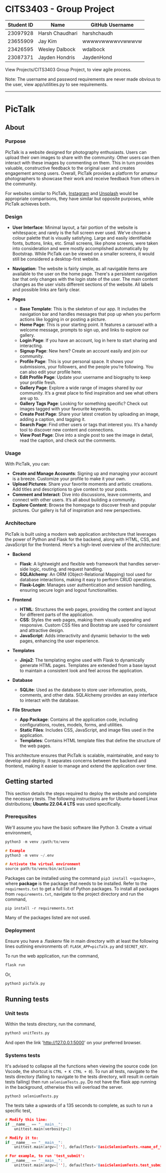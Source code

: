 # CITS3403 - Group Project

|Student ID|Name|GitHub Username|
|----|----|----|
|23097928|Harsh Chaudhari|harshchaudh|
|23655909|Jay Kim|wwwwvwwwwvvwwwvw|
|23426595|Wesley Dalbock|wdalbock|
|23087371|Jayden Hondris|JaydenHond|

View Projects/CITS3403 Group Project, to view agile process.

Note: The username and password requirements are never made obvious to the user, view app/utilities.py to see requirements.
***
# PicTalk
## About
### Purpose
PicTalk is a website designed for photography enthusiasts. Users can upload their own images to share with the community. Other users can then interact with these images by commenting on them. This in turn provides valuable, constructive feedback to the original user and creates engagement among users.  Overall, PicTalk provides a platform for amateur photographers to showcase their work and receive feedback from others in the community.

For websites similar to PicTalk, [Instagram](https://www.instagram.com) and [Unsplash](https://unsplash.com/) would be appropriate comparisons, they have similar but opposite purposes, while PicTalk achieves both.

### Design
- **User Interface**: Minimal layout, a fair portion of the website is whitespace; and rarely is the full screen ever used. We've chosen a colour palette that is visually satisfying. Large and easily identifiable fonts, buttons, links, etc. Small screens, like phone screens, were taken into consideration and were mostly accomplished automatically by Bootstrap. While PicTalk can be viewed on a smaller screens, it would still be considered a desktop-first website.

- **Navigation**: The website is fairly simple, as all navigable items are available to the user on the home page. There's a persistent navigation bar that only changes with the login state of the user. The main content changes as the user visits different sections of the website. All labels and possible links are fairly clear.

- **Pages**
    - **Base Template**:
        This is the skeleton of our app. It includes the navigation bar and handles messages that pop up when you perform actions like logging in or posting a picture.
    - **Home Page**:
        This is your starting point. It features a carousel with a welcome message, prompts to sign up, and links to explore our gallery.
    - **Login Page**:
        If you have an account, log in here to start sharing and interacting.
    - **Signup Page**:
        New here? Create an account easily and join our community.
    - **Profile Page**:
        This is your personal space. It shows your submissions, your followers, and the people you’re following. You can also edit your profile here.
    - **Edit Profile Page**:
        Update your username and biography to keep your profile fresh.
    - **Gallery Page**:
        Explore a wide range of images shared by our community. It’s a great place to find inspiration and see what others are up to.
    - **Gallery Tags Page**:
        Looking for something specific? Check out images tagged with your favourite keywords.
    - **Create Post Page**:
        Share your latest creation by uploading an image, adding a caption, and tagging it.
    - **Search Page**:
        Find other users or tags that interest you. It’s a handy tool to discover new content and connections.
    - **View Post Page**:
        Dive into a single post to see the image in detail, read the caption, and check out the comments.
### Usage

With PicTalk, you can:

- **Create and Manage Accounts**: Signing up and managing your account is a breeze. Customize your profile to make it your own.
- **Upload Pictures**: Share your favorite moments and artistic creations. Add titles and descriptions to give context to your posts.
- **Comment and Interact**: Dive into discussions, leave comments, and connect with other users. It’s all about building a community.
- **Explore Content**: Browse the homepage to discover fresh and popular pictures. Our gallery is full of inspiration and new perspectives.

### Architecture


PicTalk is built using a modern web application architecture that leverages the power of Python and Flask for the backend, along with HTML, CSS, and JavaScript for the frontend. Here's a high-level overview of the architecture:

- **Backend**

    - **Flask**: A lightweight and flexible web framework that handles server-side logic, routing, and request handling.
    - **SQLAlchemy**: An ORM (Object-Relational Mapping) tool used for database interactions, making it easy to perform CRUD operations.
    - **Flask-Login**: Manages user authentication and session handling, ensuring secure login and logout functionalities.

- **Frontend**
    - **HTML**: Structures the web pages, providing the content and layout for different parts of the application.
    - **CSS**: Styles the web pages, making them visually appealing and responsive. Custom CSS files and Bootstrap are used for consistent and attractive design.
    - **JavaScript**: Adds interactivity and dynamic behavior to the web pages, enhancing the user experience.

- **Templates**
    - **Jinja2**: The templating engine used with Flask to dynamically generate HTML pages. Templates are extended from a base layout to maintain a consistent look and feel across the application.

- **Database**
    - **SQLite**: Used as the database to store user information, posts, comments, and other data. SQLAlchemy provides an easy interface to interact with the database.

- **File Structure**
    - **App Package**: Contains all the application code, including configurations, routes, models, forms, and utilities.
    - **Static Files**: Includes CSS, JavaScript, and image files used in the application.
    - **Templates**: Contains HTML template files that define the structure of the web pages.

This architecture ensures that PicTalk is scalable, maintainable, and easy to develop and deploy. It separates concerns between the backend and frontend, making it easier to manage and extend the application over time.

## Getting started
This section details the steps required to deploy the website and complete the necessary tests. The following instructions are for Ubuntu-based Linux distributions; **Ubuntu 22.04.4 LTS** was used specifically. 

### Prerequsites
We'll assume you have the basic software like Python 3. Create a virtual environment,

```cpp
python3 -m venv /path/to/venv

# Example 
python3 -m venv ~/.env

# Activate the virtual environment
source path/to/venv/bin/activate
```

Packages can be installed using the command `pip3 install <<package>>`, where **package** is the package that needs to be installed. Refer to the `requirments.txt` to get a full list of Python packages. To install all packages from `requirements.txt`, navigate to the project directory and run the command,

```
pip install -r requirements.txt
```
Many of the packages listed are not used.

### Deployment
Ensure you have a .flaskenv file in main directory with at least the following lines outlining environments of:
`FLASK_APP=picTalk.py` and `SECRET_KEY`.

To run the web application, run the command,
```cpp
flask run
```
Or,
```cpp
python3 picTalk.py
```

## Running tests
### Unit tests
Within the tests directory, run the command,
```cpp
python3 unitTests.py
```
And open the link 'http://127.0.0.1:5000' on your preferred browser. 
### Systems tests
It's advised to collapse all the functions when viewing the source code (on Vscode, the shortcut is `CTRL + K CTRL + 0`). To run all tests, navigate to the tests directory (failing to navigate to the tests directory, will result in certain tests failing) then run `seleniumTests.py`. Do not have the flask app running in the background, otherwise this will overload the server.
```
python3 seleniumTests.py
```
The tests take a upwards of a 135 seconds to complete, as such to run a specific test, 
```cpp
# Modify this line:
if __name__ == "__main__":
    unittest.main(verbosity=2)

# Modify it to:
if __name__ == "__main__":
    unittest.main(argv=[''], defaultTest='BasicSeleniumTests.<name_of_test>', verbosity=2)

# For example, to run 'test_submit':
if __name__ == "__main__":
    unittest.main(argv=[''], defaultTest='BasicSeleniumTests.test_submit', verbosity=2)
```
